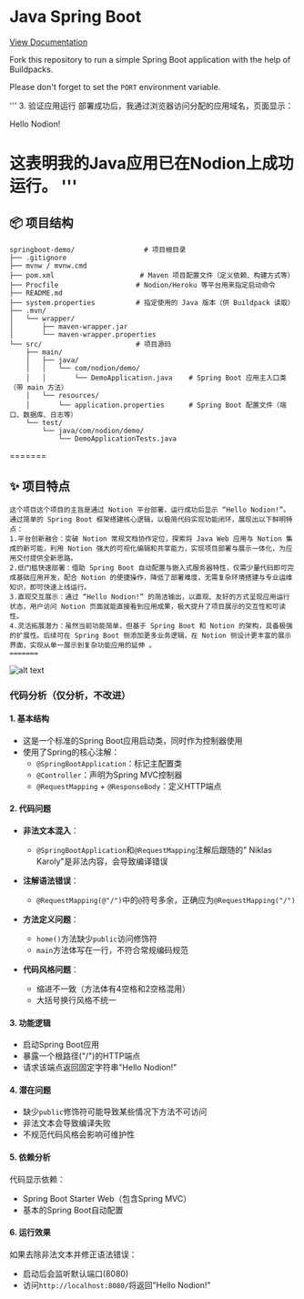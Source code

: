 # Java Spring Boot

[View Documentation](https://www.nodion.com/en/docs/java/)

Fork this repository to run a simple Spring Boot application with the help of Buildpacks.

Please don't forget to set the `PORT` environment variable.


'''
3. 验证应用运行
部署成功后，我通过浏览器访问分配的应用域名，页面显示：

Hello Nodion!

这表明我的Java应用已在Nodion上成功运行。
'''
=======

## 📦 项目结构
```
springboot-demo/                 # 项目根目录
├── .gitignore
├── mvnw / mvnw.cmd
├── pom.xml                     # Maven 项目配置文件（定义依赖、构建方式等）
├── Procfile                   # Nodion/Heroku 等平台用来指定启动命令
├── README.md
├── system.properties          # 指定使用的 Java 版本（供 Buildpack 读取）
├── .mvn/
│   └── wrapper/
│       ├── maven-wrapper.jar
│       └── maven-wrapper.properties
└── src/                       # 项目源码
    ├── main/
    │   ├── java/
    │   │   └── com/nodion/demo/
    │   │       └── DemoApplication.java    # Spring Boot 应用主入口类（带 main 方法）
    │   └── resources/
    │       └── application.properties      # Spring Boot 配置文件（端口、数据库、日志等）
    └── test/
        └── java/com/nodion/demo/
            └── DemoApplicationTests.java
```
=======
## ✨ 项目特点
```
这个项目这个项目的主旨是通过 Notion 平台部署，运行成功后显示 “Hello Nodion!”。通过简单的 Spring Boot 框架搭建核心逻辑，以极简代码实现功能闭环，展现出以下鲜明特点：
1.平台创新融合：突破 Notion 常规文档协作定位，探索将 Java Web 应用与 Notion 集成的新可能，利用 Notion 强大的可视化编辑和共享能力，实现项目部署与展示一体化，为应用交付提供全新思路。
2.低门槛快速部署：借助 Spring Boot 自动配置与嵌入式服务器特性，仅需少量代码即可完成基础应用开发，配合 Notion 的便捷操作，降低了部署难度，无需复杂环境搭建与专业运维知识，即可快速上线运行。
3.直观交互展示：通过 “Hello Nodion!” 的简洁输出，以直观、友好的方式呈现应用运行状态，用户访问 Notion 页面就能直接看到应用成果，极大提升了项目展示的交互性和可读性。
4.灵活拓展潜力：虽然当前功能简单，但基于 Spring Boot 和 Notion 的架构，具备极强的扩展性。后续可在 Spring Boot 侧添加更多业务逻辑，在 Notion 侧设计更丰富的展示界面，实现从单一展示到复杂功能应用的延伸 。
=======
```
![alt text](QQ图片20250512205606.png)

### 代码分析（仅分析，不改进）

#### 1. 基本结构
- 这是一个标准的Spring Boot应用启动类，同时作为控制器使用
- 使用了Spring的核心注解：
  - `@SpringBootApplication`：标记主配置类
  - `@Controller`：声明为Spring MVC控制器
  - `@RequestMapping` + `@ResponseBody`：定义HTTP端点

#### 2. 代码问题
- **非法文本混入**：
  - `@SpringBootApplication`和`@RequestMapping`注解后跟随的" Niklas Karoly"是非法内容，会导致编译错误

- **注解语法错误**：
  - `@RequestMapping(@"/")`中的`@`符号多余，正确应为`@RequestMapping("/")`

- **方法定义问题**：
  - `home()`方法缺少`public`访问修饰符
  - `main`方法体写在一行，不符合常规编码规范

- **代码风格问题**：
  - 缩进不一致（方法体有4空格和2空格混用）
  - 大括号换行风格不统一

#### 3. 功能逻辑
- 启动Spring Boot应用
- 暴露一个根路径("/")的HTTP端点
- 请求该端点返回固定字符串"Hello Nodion!"

#### 4. 潜在问题
- 缺少`public`修饰符可能导致某些情况下方法不可访问
- 非法文本会导致编译失败
- 不规范代码风格会影响可维护性

#### 5. 依赖分析
代码显示依赖：
- Spring Boot Starter Web（包含Spring MVC）
- 基本的Spring Boot自动配置

#### 6. 运行效果
如果去除非法文本并修正语法错误：
- 启动后会监听默认端口(8080)
- 访问`http://localhost:8080/`将返回"Hello Nodion!"

